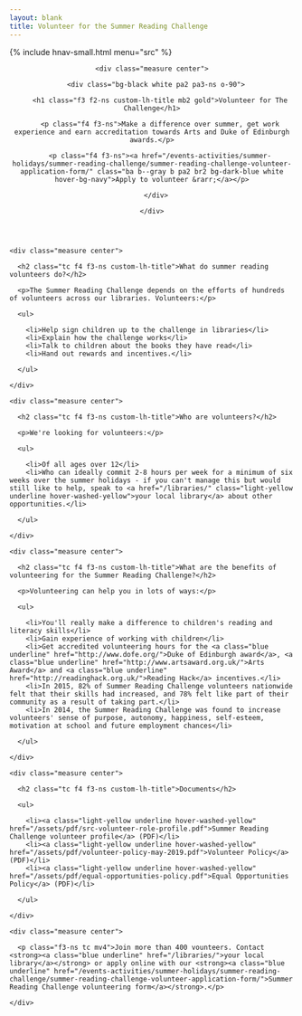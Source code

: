```yaml
---
layout: blank
title: Volunteer for the Summer Reading Challenge
---
```


{% include hnav-small.html menu="src" %}

<article class="ph2 ph3-ns pv3 pv4-l bg-black">

  <header class="bg-washed-yellow bb b--light-gray tc ph2 ph3-ns pv3 pv4-ns pv6-l custom-bg-src-volunteer cover">

    <div class="measure center">

      <div class="bg-black white pa2 pa3-ns o-90">

        <h1 class="f3 f2-ns custom-lh-title mb2 gold">Volunteer for The Challenge</h1>

        <p class="f4 f3-ns">Make a difference over summer, get work experience and earn accreditation towards Arts and Duke of Edinburgh awards.</p>

        <p class="f4 f3-ns"><a href="/events-activities/summer-holidays/summer-reading-challenge/summer-reading-challenge-volunteer-application-form/" class="ba b--gray b pa2 br2 bg-dark-blue white hover-bg-navy">Apply to volunteer &rarr;</a></p>

      </div>

    </div>

  </header>

  <section class="ph2 ph3-ns pv3 pb4-l bg-white">

    <div class="measure center">

      <h2 class="tc f4 f3-ns custom-lh-title">What do summer reading volunteers do?</h2>

      <p>The Summer Reading Challenge depends on the efforts of hundreds of volunteers across our libraries. Volunteers:</p>

      <ul>

        <li>Help sign children up to the challenge in libraries</li>
        <li>Explain how the challenge works</li>
        <li>Talk to children about the books they have read</li>
        <li>Hand out rewards and incentives.</li>

      </ul>

    </div>

  </section>

  <section class="ph2 ph3-ns pv3 pb4-l bg-navy near-white">

    <div class="measure center">

      <h2 class="tc f4 f3-ns custom-lh-title">Who are volunteers?</h2>

      <p>We're looking for volunteers:</p>

      <ul>

        <li>Of all ages over 12</li>
        <li>Who can ideally commit 2-8 hours per week for a minimum of six weeks over the summer holidays - if you can't manage this but would still like to help, speak to <a href="/libraries/" class="light-yellow underline hover-washed-yellow">your local library</a> about other opportunities.</li>

      </ul>

    </div>

  </section>

  <section class="ph2 ph3-ns pv3 pb4-l bg-white">

    <div class="measure center">

      <h2 class="tc f4 f3-ns custom-lh-title">What are the benefits of volunteering for the Summer Reading Challenge?</h2>

      <p>Volunteering can help you in lots of ways:</p>

      <ul>

        <li>You'll really make a difference to children's reading and literacy skills</li>
        <li>Gain experience of working with children</li>
        <li>Get accredited volunteering hours for the <a class="blue underline" href="http://www.dofe.org/">Duke of Edinburgh award</a>, <a class="blue underline" href="http://www.artsaward.org.uk/">Arts Award</a> and <a class="blue underline" href="http://readinghack.org.uk/">Reading Hack</a> incentives.</li>
        <li>In 2015, 82% of Summer Reading Challenge volunteers nationwide felt that their skills had increased, and 78% felt like part of their community as a result of taking part.</li>
        <li>In 2014, the Summer Reading Challenge was found to increase volunteers' sense of purpose, autonomy, happiness, self-esteem, motivation at school and future employment chances</li>

      </ul>

    </div>

  </section>

  <section class="ph2 ph3-ns pv3 pb4-l bg-navy near-white">

    <div class="measure center">

      <h2 class="tc f4 f3-ns custom-lh-title">Documents</h2>

      <ul>

        <li><a class="light-yellow underline hover-washed-yellow" href="/assets/pdf/src-volunteer-role-profile.pdf">Summer Reading Challenge volunteer profile</a> (PDF)</li>
        <li><a class="light-yellow underline hover-washed-yellow" href="/assets/pdf/volunteer-policy-may-2019.pdf">Volunteer Policy</a> (PDF)</li>
        <li><a class="light-yellow underline hover-washed-yellow" href="/assets/pdf/equal-opportunities-policy.pdf">Equal Opportunities Policy</a> (PDF)</li>

      </ul>

    </div>

  </section>

  <section class="ph2 ph3-ns pv3 pb4-l bg-light-gray">

    <div class="measure center">

      <p class="f3-ns tc mv4">Join more than 400 vounteers. Contact <strong><a class="blue underline" href="/libraries/">your local library</a></strong> or apply online with our <strong><a class="blue underline" href="/events-activities/summer-holidays/summer-reading-challenge/summer-reading-challenge-volunteer-application-form/">Summer Reading Challenge volunteering form</a></strong>.</p>

    </div>

  </section>

</article>
